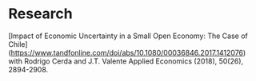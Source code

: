 # Research

[Impact of Economic Uncertainty in a Small Open Economy: The Case of Chile] (https://www.tandfonline.com/doi/abs/10.1080/00036846.2017.1412076)
with Rodrigo Cerda and J.T. Valente
Applied Economics (2018), 50(26), 2894-2908.
